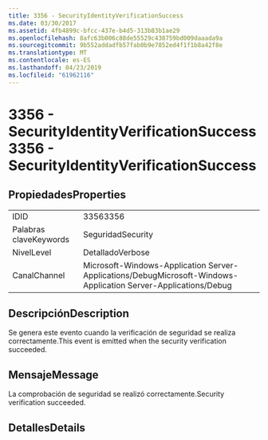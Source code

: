 ```yaml
---
title: 3356 - SecurityIdentityVerificationSuccess
ms.date: 03/30/2017
ms.assetid: 4fb4899c-bfcc-437e-b4d5-313b83b1ae29
ms.openlocfilehash: 8afc63b006c88de55529c438759bd009daaada9a
ms.sourcegitcommit: 9b552addadfb57fab0b9e7852ed4f1f1b8a42f8e
ms.translationtype: MT
ms.contentlocale: es-ES
ms.lasthandoff: 04/23/2019
ms.locfileid: "61962116"
---
```

# <a name="3356---securityidentityverificationsuccess"></a><span data-ttu-id="cffc2-102">3356 - SecurityIdentityVerificationSuccess</span><span class="sxs-lookup"><span data-stu-id="cffc2-102">3356 - SecurityIdentityVerificationSuccess</span></span>
## <a name="properties"></a><span data-ttu-id="cffc2-103">Propiedades</span><span class="sxs-lookup"><span data-stu-id="cffc2-103">Properties</span></span>  
  
|||  
|-|-|  
|<span data-ttu-id="cffc2-104">ID</span><span class="sxs-lookup"><span data-stu-id="cffc2-104">ID</span></span>|<span data-ttu-id="cffc2-105">3356</span><span class="sxs-lookup"><span data-stu-id="cffc2-105">3356</span></span>|  
|<span data-ttu-id="cffc2-106">Palabras clave</span><span class="sxs-lookup"><span data-stu-id="cffc2-106">Keywords</span></span>|<span data-ttu-id="cffc2-107">Seguridad</span><span class="sxs-lookup"><span data-stu-id="cffc2-107">Security</span></span>|  
|<span data-ttu-id="cffc2-108">Nivel</span><span class="sxs-lookup"><span data-stu-id="cffc2-108">Level</span></span>|<span data-ttu-id="cffc2-109">Detallado</span><span class="sxs-lookup"><span data-stu-id="cffc2-109">Verbose</span></span>|  
|<span data-ttu-id="cffc2-110">Canal</span><span class="sxs-lookup"><span data-stu-id="cffc2-110">Channel</span></span>|<span data-ttu-id="cffc2-111">Microsoft-Windows-Application Server-Applications/Debug</span><span class="sxs-lookup"><span data-stu-id="cffc2-111">Microsoft-Windows-Application Server-Applications/Debug</span></span>|  
  
## <a name="description"></a><span data-ttu-id="cffc2-112">Descripción</span><span class="sxs-lookup"><span data-stu-id="cffc2-112">Description</span></span>  
 <span data-ttu-id="cffc2-113">Se genera este evento cuando la verificación de seguridad se realiza correctamente.</span><span class="sxs-lookup"><span data-stu-id="cffc2-113">This event is emitted when the security verification succeeded.</span></span>  
  
## <a name="message"></a><span data-ttu-id="cffc2-114">Mensaje</span><span class="sxs-lookup"><span data-stu-id="cffc2-114">Message</span></span>  
 <span data-ttu-id="cffc2-115">La comprobación de seguridad se realizó correctamente.</span><span class="sxs-lookup"><span data-stu-id="cffc2-115">Security verification succeeded.</span></span>  
  
## <a name="details"></a><span data-ttu-id="cffc2-116">Detalles</span><span class="sxs-lookup"><span data-stu-id="cffc2-116">Details</span></span>
